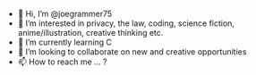 - 👋 Hi, I’m @joegrammer75
- 👀 I’m interested in privacy, the law, coding, science fiction, anime/illustration, creative thinking etc.
- 🌱 I’m currently learning C
- 💞️ I’m looking to collaborate on new and creative opportunities
- 📫 How to reach me ... ?

<!---
joegrammer75/joegrammer75 is a ✨ special ✨ repository because its `README.md` (this file) appears on your GitHub profile.
You can click the Preview link to take a look at your changes.
--->
